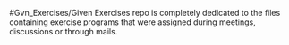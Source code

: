 #Gvn_Exercises/Given Exercises repo is completely dedicated to the files containing exercise programs that were assigned during meetings, discussions or through mails.
